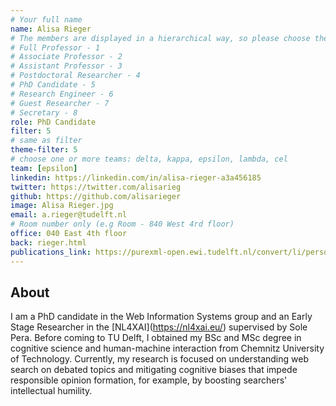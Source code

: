 ```yaml
---
# Your full name 
name: Alisa Rieger
# The members are displayed in a hierarchical way, so please choose the role and filter number from this list:
# Full Professor - 1
# Associate Professor - 2
# Assistant Professor - 3
# Postdoctoral Researcher - 4
# PhD Candidate - 5
# Research Engineer - 6 
# Guest Researcher - 7
# Secretary - 8
role: PhD Candidate
filter: 5
# same as filter
theme-filter: 5
# choose one or more teams: delta, kappa, epsilon, lambda, cel
team: [epsilon]
linkedin: https://linkedin.com/in/alisa-rieger-a3a456185
twitter: https://twitter.com/alisarieg
github: https://github.com/alisarieger
image: Alisa Rieger.jpg
email: a.rieger@tudelft.nl
# Room number only (e.g Room - 840 West 4rd floor)
office: 040 East 4th floor
back: rieger.html
publications_link: https://purexml-open.ewi.tudelft.nl/convert/li/persons/fb891ef2-a7be-49a7-94fd-dacd0f5f483c
---
```


## About
I am a PhD candidate in the Web Information Systems group and an Early Stage Researcher in the \[NL4XAI\](https://nl4xai.eu/) supervised by Sole Pera.
Before coming to TU Delft, I obtained my BSc and MSc degree in cognitive science and human-machine interaction from Chemnitz University of Technology. 
Currently, my research is focused on understanding web search on debated topics and mitigating cognitive biases that impede responsible opinion formation, for example, by boosting searchers' intellectual humility.

